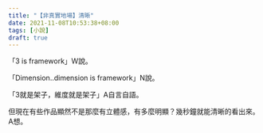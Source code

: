```yaml
---
title: "【非真實地場】清晰"
date: 2021-11-08T10:53:38+08:00
tags: [小說]
draft: true
---
```


「3 is framework」W說。  

「Dimension..dimension is framework」N說。  

「3就是架子，維度就是架子」A自言自語。

但現在有些作品顯然不是那麼有立體感，有多麼明顯？幾秒鐘就能清晰的看出來。A想。  